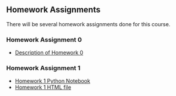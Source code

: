 ## Homework Assignments

There will be several homework assignments done for this course.

### Homework Assignment 0
* [Description of Homework 0](https://bu-ie-582.github.io/fall21-ovren1/HW0test/IE582_Fall21_Homework_0.pdf)


### Homework Assignment 1
* [Homework 1 Python Notebook](https://bu-ie-582.github.io/fall21-ovren1/HW1/HW1.ipynb)
* [Homework 1 HTML file](https://htmlpreview.github.io/?https://github.com/BU-IE-582/fall21-ovren1/blob/main/HW1/HW1.html)


